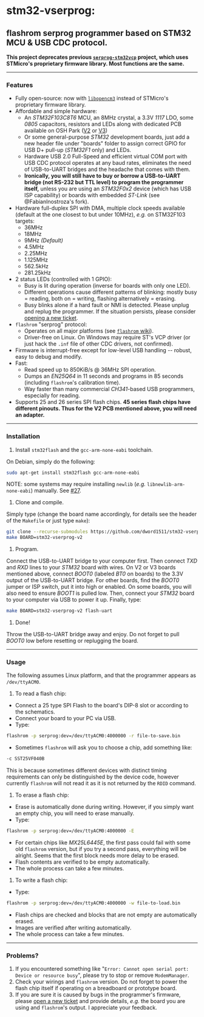 # stm32-vserprog:
## flashrom serprog programmer based on STM32 MCU & USB CDC protocol.
**This project deprecates previous [`serprog-stm32vcp`](https://github.com/dword1511/serprog-stm32vcp) project,
  which uses STMicro's proprietary firmware library. Most functions are the same.**

* * *
### Features
* Fully open-source: now with [`libopencm3`](https://github.com/libopencm3/libopencm3) instead of STMicro's proprietary firmware library.
* Affordable and simple hardware:
  * An _STM32F103C8T6_ MCU, an 8MHz crystal, a 3.3V _1117_ LDO, some _0805_ capacitors, resistors and LEDs
    along with dedicated PCB available on OSH Park ([V2](https://oshpark.com/shared_projects/08Rj6sSm)
    or [V3](https://oshpark.com/shared_projects/vKn08YZG))
  * Or some general-purpose _STM32_ development boards,
  just add a new header file under "boards" folder to assign correct GPIO for USB D+ pull-up (_STM32F1_ only) and LEDs.
  * Hardware USB 2.0 Full-Speed and efficient virtual COM port with USB CDC protocol operates at any baud rates,
  eliminates the need of USB-to-UART bridges and the headache that comes with them.
  * **Ironically, you will still have to buy or borrow a USB-to-UART bridge (not RS-232 but TTL level) to program the programmer itself,**
  unless you are using an _STM32F0x2_ device (which has USB ISP capability) or boards with embedded _ST-Link_ (see @FabianInostroza's fork).
* Hardware full-duplex SPI with DMA, multiple clock speeds available (default at the one closest to but under 10MHz), _e.g._ on STM32F103 targets:
  * 36MHz
  * 18MHz
  * 9MHz *(Default)*
  * 4.5MHz
  * 2.25MHz
  * 1.125MHz
  * 562.5kHz
  * 281.25kHz
* 2 status LEDs (controlled with 1 GPIO):
  * Busy is lit during operation (inverse for boards with only one LED).
  * Different operations cause different patterns of blinking:
  mostly busy = reading, both on = writing, flashing alternatively = erasing.
  * Busy blinks alone if a hard fault or NMI is detected. Please unplug and replug the programmer.
  If the situation persists, please consider [opening a new ticket](https://github.com/dword1511/stm32-vserprog/issues).
* `flashrom` "serprog" protocol:
  * Operates on all major platforms (see [`flashrom` wiki](http://www.flashrom.org/Flashrom)).
  * Driver-free on Linux. On Windows may require ST's VCP driver
  (or just hack the `.inf` file of other CDC drivers, not confirmed).
* Firmware is interrupt-free except for low-level USB handling -- robust, easy to debug and modify.
* Fast:
  * Read speed up to 850KiB/s @ 36MHz SPI operation.
  * Dumps an _EN25Q64_ in 11 seconds and programs in 85 seconds (including `flashrom`'s calibration time).
  * Way faster than many commercial _CH341_-based USB programmers, especially for reading.
* Supports 25 and 26 series SPI flash chips.
  **45 series flash chips have different pinouts. Thus for the V2 PCB mentioned above, you will need an adapter.**

* * *
### Installation
1. Install `stm32flash` and the `gcc-arm-none-eabi` toolchain.

  On Debian, simply do the following:

   ```bash
   sudo apt-get install stm32flash gcc-arm-none-eabi
   ```
  
  NOTE: some systems may require installing `newlib` (_e.g._ `libnewlib-arm-none-eabi`) manually. See [#27](https://github.com/dword1511/stm32-vserprog/issues/27).

1. Clone and compile.

  Simply type (change the board name accordingly, for details see the header of the `Makefile` or just type `make`):

   ```bash
   git clone --recurse-submodules https://github.com/dword1511/stm32-vserprog.git
   make BOARD=stm32-vserprog-v2
   ```
1. Program.

  Connect the USB-to-UART bridge to your computer first. Then connect _TXD_ and _RXD_ lines to your _STM32_ board with wires.
  On V2 or V3 boards mentioned above, connect _BOOT0_ (labeled _BT0_ on boards) to the 3.3V output of the USB-to-UART bridge.
  For other boards, find the _BOOT0_ jumper or ISP switch, put it into high or enabled.
  On some boards, you will also need to ensure _BOOT1_ is pulled low.
  Then, connect your _STM32_ board to your computer via USB to power it up.
  Finally, type:

   ```bash
   make BOARD=stm32-vserprog-v2 flash-uart
   ```
1. Done!

  Throw the USB-to-UART bridge away and enjoy.
  Do not forget to pull _BOOT0_ low before resetting or replugging the board.

* * *
### Usage
The following assumes Linux platform, and that the programmer appears as `/dev/ttyACM0`.

1. To read a flash chip:
  * Connect a 25 type SPI Flash to the board's DIP-8 slot or according to the schematics.
  * Connect your board to your PC via USB.
  * Type:

   ```bash
   flashrom -p serprog:dev=/dev/ttyACM0:4000000 -r file-to-save.bin
   ```
  * Sometimes `flashrom` will ask you to choose a chip, add something like:

   ```bash
   -c SST25VF040B
   ```
   This is because sometimes different devices with distinct timing requirements can only be distinguished by the device code,
   however currently `flashrom` will not read it as it is not returned by the `RDID` command.
1. To erase a flash chip:
  * Erase is automatically done during writing. However, if you simply want an empty chip, you will need to erase manually.
  * Type:

   ```bash
   flashrom -p serprog:dev=/dev/ttyACM0:4000000 -E
   ```
  * For certain chips like _MX25L6445E_, the first pass could fail with some old `flashrom` version,
    but if you try a second pass, everything will be alright. Seems that the first block needs more delay to be erased.
  * Flash contents are verified to be empty automatically.
  * The whole process can take a few minutes.
1. To write a flash chip:
  * Type:

   ```bash
   flashrom -p serprog:dev=/dev/ttyACM0:4000000 -w file-to-load.bin
   ```
  * Flash chips are checked and blocks that are not empty are automatically erased.
  * Images are verified after writing automatically.
  * The whole process can take a few minutes.

* * *
### Problems?
1. If you encountered something like "`Error: Cannot open serial port: Device or resource busy`", please try to stop or remove `ModemManager`.
1. Check your wirings and `flashrom` version. Do not forget to power the flash chip itself if operating on a breadboard or prototype board.
1. If you are sure it is caused by bugs in the programmer's firmware,
   please [open a new ticket](https://github.com/dword1511/stm32-vserprog/issues) and provide details,
   _e.g._ the board you are using and `flashrom`'s output. I appreciate your feedback.
